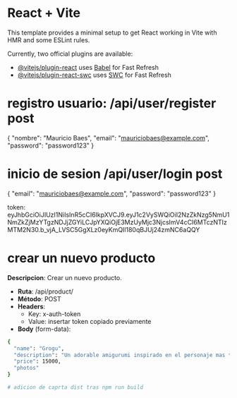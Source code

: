 # React + Vite

This template provides a minimal setup to get React working in Vite with HMR and some ESLint rules.

Currently, two official plugins are available:

- [@vitejs/plugin-react](https://github.com/vitejs/vite-plugin-react/blob/main/packages/plugin-react/README.md) uses [Babel](https://babeljs.io/) for Fast Refresh
- [@vitejs/plugin-react-swc](https://github.com/vitejs/vite-plugin-react-swc) uses [SWC](https://swc.rs/) for Fast Refresh


# registro usuario: /api/user/register  post
{
  "nombre": "Mauricio Baes",
  "email": "mauriciobaes@example.com",
  "password": "password123"
}

# inicio de sesion    /api/user/login   post

{
  "email": "mauriciobaes@example.com",
  "password": "password123"
}

token: eyJhbGciOiJIUzI1NiIsInR5cCI6IkpXVCJ9.eyJ1c2VySWQiOiI2NzZkNzg5NmU1NmZkZjMzYTgzNDJjZGYiLCJpYXQiOjE3MzUyMjc3NjcsImV4cCI6MTczNTIzMTM2N30.b_vjA_LVSC5GgXLz0eyKmQIl180qBJUj24zmNC6aQQY


# crear un nuevo producto
**Descripcion**: Crear un nuevo producto. 
- **Ruta**: /api/product/   
- **Método**: POST
- **Headers**:
    - Key: x-auth-token
    - Value: insertar token copiado previamente
- **Body** (form-data):
```bash
{
  "name": "Grogu",
  "description": "Un adorable amigurumi inspirado en el personaje mas tierno de la galaxia. Perfecto para los amantes de lo geek y los objetos hechos a mano",
  "price": 15000,
  "photos"
}

# adicion de caprta dist tras npm run build